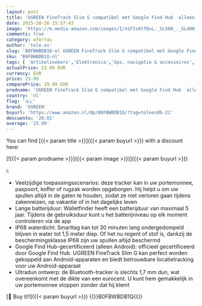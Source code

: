 ```yaml
---
layout: post
title: 'UGREEN FineTrack Slim G compatibel met Google Find Hub  alleen Android   5 jaar batterijduur  IP68 1 7 mm portemonneezoeker voor paspoort  bagage  smarttag compatibel met Pixel 10/Galaxy S25 enz.'
date: 2025-10-26 15:57:43
image: 'https://m.media-amazon.com/images/I/41FIs6tfQxL._SL500_._SL400_.jpg'
comments: true
category: ofertas
author: 'tole.es'
slug: 'B0FBWBDB1Q-nl UGREEN FineTrack Slim G compatibel met Google Find Hub...'
sku: 'B0FBWBDB1Q-nl'
tags: [ 'Artikelzoekers','Elektronica','Gps, navigatie & accessoires','ugreen','🇳🇱', ]
actualPrice: 23.99 EUR
currency: EUR
price: 23.99
comparePrice: 29.99 EUR
prodname: 'UGREEN FineTrack Slim G compatibel met Google Find Hub  alleen Android   5 jaar batterijduur  IP68 1 7 mm portemonneezoeker voor paspoort  bagage  smarttag compatibel met Pixel 10/Galaxy S25 enz.'
country: 'nl'
flag: '🇳🇱'
brand: 'UGREEN'
buyurl: 'https://www.amazon.nl/dp/B0FBWBDB1Q/?tag=tolees0b-21'
descuento: '20.01'
average: '23.99'
---
```


You can find [{{< param title >}}]({{< param buyurl >}}) with a discount here:

[![{{< param prodname >}}]({{< param image >}})]({{< param buyurl >}})

ℹ️:

- Veelzijdige toepassingsscenarios: deze tracker kan in uw portemonnee, paspoort, koffer of rugzak worden opgeborgen. Hij helpt u om uw spullen altijd in de gaten te houden, zodat ze niet verloren gaan tijdens zakenreizen, op vakantie of in het dagelijks leven
- Lange batterijduur: Walletfinder heeft een batterijduur van maximaal 5 jaar. Tijdens de gebruiksduur kunt u het batterijniveau op elk moment controleren via de app
- IP68 waterdicht: Smarttag kan tot 30 minuten lang ondergedompeld blijven in water tot 1,5 meter diep. Of het nu regent of stof is, dankzij de beschermingsklasse IP68 zijn uw spullen altijd beschermd
- Google Find Hub-gecertificeerd (alleen Android): officieel gecertificeerd door Google Find Hub. UGREEN FineTrack Slim G kan perfect worden gekoppeld aan Android-apparaten en biedt betrouwbare locatietracking voor uw Android-apparaat
- Ultradun ontwerp: de Bluetooth-tracker is slechts 1,7 mm dun, wat overeenkomt met de dikte van een eurocent. U kunt hem gemakkelijk in uw portemonnee stoppen zonder dat hij klemt

[🛒 Buy it!!]({{< param buyurl >}})
{{<world>}}B0FBWBDB1Q{{</world>}}

